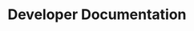 ---
title: Developer Documentation
description: This documentation will go over how to develop plugins for Notation, how to securely deploy notation, and best practices for implementing Notary project specifications.
weight: 5
---